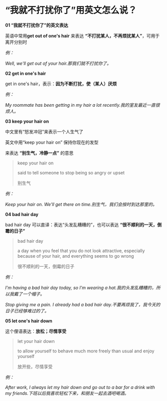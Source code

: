 # “我就不打扰你了”用英文怎么说？

**01 “我就不打扰你了”的英文表达**

英语中常用**get out of one's hair** 来表达 **“不打扰某人，不再烦扰某人”**，可用于离开分别时

_例：_

_Well, we'll get out of your hair.那我们就不打扰你了。_

**02 get in one's hair**

get in one's hair，表示：**因为不断打扰，使（某人）厌烦**

_例：_

_My roommate has been getting in my hair a lot recently.我的室友最近一直很烦人。_

**03 keep your hair on**

中文里有“怒发冲冠”来表示一个人生气了

英文中用“keep your hair on” 保持你现在的发型

来表达 **“别生气，冷静一点”** 的意思

> keep your hair on
>
> said to tell someone to stop being so angry or upset
>
> 别生气

_例：_

_Keep your hair on. We'll get there on time.别生气，我们会按时到达那里的。_

**04 bad hair day**

bad hair day 可以直译：表达“头发乱糟糟的”，也可以表达 **“很不顺利的一天，倒霉的日子”**

> bad hair day
>
> a day when you feel that you do not look attractive, especially because of your hair, and everything seems to go wrong
>
> 很不顺利的一天，倒霉的日子

_例：_

_I'm having a bad hair day today, so I'm wearing a hat.我的头发乱糟糟的，所以我戴了一个帽子。_

_Stop giving me a pain. I already had a bad hair day.不要再烦我了，我今天的日子已经够难过的了。_

**05 let one's hair down**

这个俚语表达：**放松；尽情享受**

> let your hair down
>
> to allow yourself to behave much more freely than usual and enjoy yourself
>
> 放开些，尽情享受

_例：_

_After work, I always let my hair down and go out to a bar for a drink with my friends.下班以后我喜欢轻松下来，和朋友一起去酒吧喝酒。_
